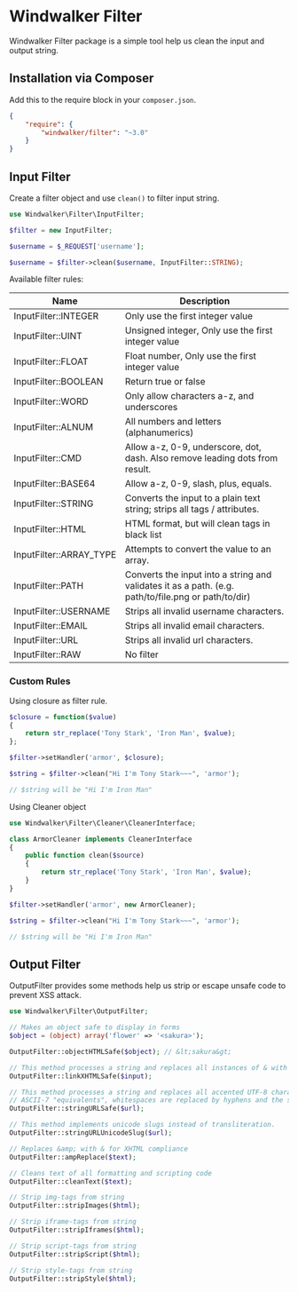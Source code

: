# Windwalker Filter

Windwalker Filter package is a simple tool help us clean the input and output string. 

## Installation via Composer

Add this to the require block in your `composer.json`.

``` json
{
    "require": {
        "windwalker/filter": "~3.0"
    }
}
```

## Input Filter

Create a filter object and use `clean()` to filter input string.

``` php
use Windwalker\Filter\InputFilter;

$filter = new InputFilter;

$username = $_REQUEST['username'];

$username = $filter->clean($username, InputFilter::STRING);
```

Available filter rules:

| Name                    | Description |
| ----------------------- | ------------|
| InputFilter::INTEGER    | Only use the first integer value |
| InputFilter::UINT       | Unsigned integer, Only use the first integer value |
| InputFilter::FLOAT      | Float number, Only use the first integer value |
| InputFilter::BOOLEAN    | Return true or false |
| InputFilter::WORD       | Only allow characters a-z, and underscores |
| InputFilter::ALNUM      | All numbers and letters (alphanumerics) |
| InputFilter::CMD        | Allow a-z, 0-9, underscore, dot, dash. Also remove leading dots from result. |
| InputFilter::BASE64     | Allow a-z, 0-9, slash, plus, equals. |
| InputFilter::STRING     | Converts the input to a plain text string; strips all tags / attributes. |
| InputFilter::HTML       | HTML format, but will clean tags in black list |
| InputFilter::ARRAY_TYPE | Attempts to convert the value to an array. |
| InputFilter::PATH       | Converts the input into a string and validates it as a path. (e.g. path/to/file.png or path/to/dir)|
| InputFilter::USERNAME   | Strips all invalid username characters. |
| InputFilter::EMAIL      | Strips all invalid email characters. |
| InputFilter::URL        | Strips all invalid url characters. |
| InputFilter::RAW        | No filter |

### Custom Rules

Using closure as filter rule.

``` php
$closure = function($value)
{
    return str_replace('Tony Stark', 'Iron Man', $value);
};

$filter->setHandler('armor', $closure);

$string = $filter->clean("Hi I'm Tony Stark~~~", 'armor');

// $string will be "Hi I'm Iron Man"
```

Using Cleaner object

``` php
use Windwalker\Filter\Cleaner\CleanerInterface;

class ArmorCleaner implements CleanerInterface
{
    public function clean($source)
    {
        return str_replace('Tony Stark', 'Iron Man', $value);
    }
}

$filter->setHandler('armor', new ArmorCleaner);

$string = $filter->clean("Hi I'm Tony Stark~~~", 'armor');

// $string will be "Hi I'm Iron Man"
```

## Output Filter

OutputFilter provides some methods help us strip or escape unsafe code to prevent XSS attack.

``` php
use Windwalker\Filter\OutputFilter;

// Makes an object safe to display in forms
$object = (object) array('flower' => '<sakura>');

OutputFilter::objectHTMLSafe($object); // &lt;sakura&gt;

// This method processes a string and replaces all instances of & with &amp; in links only.
OutputFilter::linkXHTMLSafe($input);

// This method processes a string and replaces all accented UTF-8 characters by unaccented
// ASCII-7 "equivalents", whitespaces are replaced by hyphens and the string is lowercase.
OutputFilter::stringURLSafe($url);

// This method implements unicode slugs instead of transliteration.
OutputFilter::stringURLUnicodeSlug($url);

// Replaces &amp; with & for XHTML compliance
OutputFilter::ampReplace($text);

// Cleans text of all formatting and scripting code
OutputFilter::cleanText($text);

// Strip img-tags from string
OutputFilter::stripImages($html);

// Strip iframe-tags from string
OutputFilter::stripIframes($html);

// Strip script-tags from string
OutputFilter::stripScript($html);

// Strip style-tags from string
OutputFilter::stripStyle($html);
```
